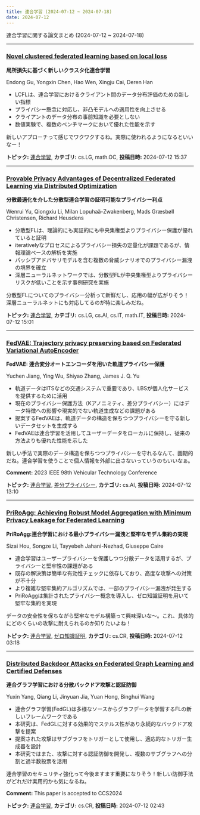 ```yaml
---
title: 連合学習 (2024-07-12 ~ 2024-07-18)
date: 2024-07-12
---
```


連合学習に関する論文まとめ (2024-07-12 ~ 2024-07-18)


- - -

### [Novel clustered federated learning based on local loss](http://arxiv.org/abs/2407.09360)

**局所損失に基づく新しいクラスタ化連合学習**

Endong Gu, Yongxin Chen, Hao Wen, Xingju Cai, Deren Han

- LCFLは、連合学習におけるクライアント間のデータ分布評価のための新しい指標
- プライバシー懸念に対応し、非凸モデルへの適用性を向上させる
- クライアントのデータ分布の事前知識を必要としない
- 数値実験で、複数のベンチマークにおいて優れた性能を示す

新しいアプローチって感じでワクワクするね。実際に使われるようになるといいなー！



**トピック:** [連合学習](../../fl), **カテゴリ:** cs.LG, math.OC, **投稿日時:** 2024-07-12 15:37


- - -

### [Provable Privacy Advantages of Decentralized Federated Learning via Distributed Optimization](http://arxiv.org/abs/2407.09324)

**分散最適化を介した分散型連合学習の証明可能なプライバシー利点**

Wenrui Yu, Qiongxiu Li, Milan Lopuhaä-Zwakenberg, Mads Græsbøll Christensen, Richard Heusdens

- 分散型FLは、理論的にも実証的にも中央集権型よりプライバシー保護が優れていると証明
- iterativelyなプロセスによるプライバシー損失の定量化が課題であるが、情報理論ベースの解析を実施
- パッシブアドバサリモデルを含む複数の脅威シナリオでのプライバシー漏洩の境界を確立
- 深層ニューラルネットワークでは、分散型FLが中央集権型よりプライバシーリスクが低いことを示す事例研究を実施

分散型FLについてのプライバシー分析って新鮮だし、応用の幅が広がりそう！深層ニューラルネットにも対応してるのが特に楽しみだね。



**トピック:** [連合学習](../../fl), **カテゴリ:** cs.LG, cs.AI, cs.IT, math.IT, **投稿日時:** 2024-07-12 15:01


- - -

### [FedVAE: Trajectory privacy preserving based on Federated Variational AutoEncoder](http://arxiv.org/abs/2407.09239)

**FedVAE: 連合変分オートエンコーダを用いた軌道プライバシー保護**

Yuchen Jiang, Ying Wu, Shiyao Zhang, James J. Q. Yu

- 軌道データはITSなどの交通システムで重要であり、LBSが個人化サービスを提供するために活用
- 現在のプライバシー保護方法（Kアノニミティ、差分プライバシー）にはデータ特徴への影響や現実的でない軌道生成などの課題がある
- 提案するFedVAEは、軌道データの構造を保ちつつプライバシーを守る新しいデータセットを生成する
- FedVAEは連合学習を活用してユーザーデータをローカルに保持し、従来の方法よりも優れた性能を示した

新しい手法で実際のデータ構造を保ちつつプライバシーを守れるなんて、画期的だね。連合学習を使うことで個人情報を外部に出さないっていうのもいいなぁ。

**Comment:** 2023 IEEE 98th Vehicular Technology Conference

**トピック:** [連合学習](../../fl), [差分プライバシー](../../dp), **カテゴリ:** cs.AI, **投稿日時:** 2024-07-12 13:10


- - -

### [PriRoAgg: Achieving Robust Model Aggregation with Minimum Privacy Leakage for Federated Learning](http://arxiv.org/abs/2407.08954)

**PriRoAgg:連合学習における最小プライバシー漏洩と堅牢なモデル集約の実現**

Sizai Hou, Songze Li, Tayyebeh Jahani-Nezhad, Giuseppe Caire

- 連合学習はユーザープライバシーを保護しつつ分散データを活用するが、プライバシーと堅牢性の課題がある
- 既存の解決策は簡単な有効性チェックに依存しており、高度な攻撃への対策が不十分
- より複雑な堅牢集約アルゴリズムでは、一部のプライバシー漏洩が発生する
- PriRoAggは集計されたプライバシー概念を導入し、ゼロ知識証明を用いて堅牢な集約を実現

データの安全性を保ちながら堅牢なモデル構築って興味深いな～。これ、具体的にどのくらいの攻撃に耐えられるのか知りたいよね！



**トピック:** [連合学習](../../fl), [ゼロ知識証明](../../zkp), **カテゴリ:** cs.CR, **投稿日時:** 2024-07-12 03:18


- - -

### [Distributed Backdoor Attacks on Federated Graph Learning and Certified Defenses](http://arxiv.org/abs/2407.08935)

**連合グラフ学習における分散バックドア攻撃と認証防御**

Yuxin Yang, Qiang Li, Jinyuan Jia, Yuan Hong, Binghui Wang

- 連合グラフ学習(FedGL)は多様なソースからグラフデータを学習するFLの新しいフレームワークである
- 本研究は、FedGLに対する効果的でステルス性があり永続的なバックドア攻撃を提案
- 提案された攻撃はサブグラフをトリガーとして使用し、適応的なトリガー生成器を設計
- 本研究ではまた、攻撃に対する認証防御を開発し、複数のサブグラフへの分割と過半数投票を活用 

連合学習のセキュリティ強化って今後ますます重要になりそう！新しい防御手法がどれだけ実用的かも気になるね。

**Comment:** This paper is accepted to CCS2024

**トピック:** [連合学習](../../fl), **カテゴリ:** cs.CR, **投稿日時:** 2024-07-12 02:43
